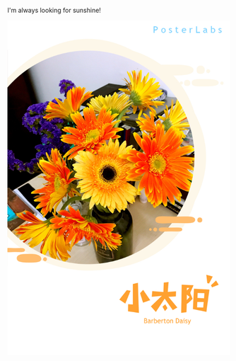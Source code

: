 I'm always looking for sunshine!

![Barberton Daisy](https://raw.githubusercontent.com/joshua19881228/my_blogs/master/Life_Discovery/Little_Things/figures/20170619.JPG "何者 =480")
